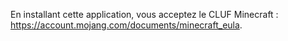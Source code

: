 En installant cette application, vous acceptez le CLUF Minecraft : https://account.mojang.com/documents/minecraft_eula.